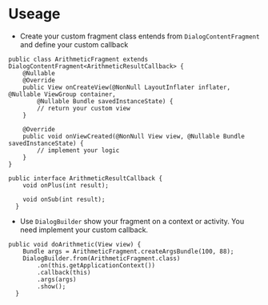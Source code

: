 # Useage

* Create your custom fragment class entends from `DialogContentFragment` and define your custom callback
```
public class ArithmeticFragment extends DialogContentFragment<ArithmeticResultCallback> {
    @Nullable
    @Override
    public View onCreateView(@NonNull LayoutInflater inflater, @Nullable ViewGroup container,
        @Nullable Bundle savedInstanceState) {
        // return your custom view
    }

    @Override
    public void onViewCreated(@NonNull View view, @Nullable Bundle savedInstanceState) {
        // implement your logic
    }
}
```
```
public interface ArithmeticResultCallback {
    void onPlus(int result);

    void onSub(int result);
  }
```
* Use `DialogBuilder` show your fragment on a context or activity. You need implement your custom callback.
```
public void doArithmetic(View view) {
    Bundle args = ArithmeticFragment.createArgsBundle(100, 88);
    DialogBuilder.from(ArithmeticFragment.class)
        .on(this.getApplicationContext())
        .callback(this)
        .args(args)
        .show();
  }
```
